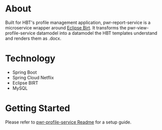 # About
Built for HBT's profile management application, pwr-report-service is a microservice wrapper around [Eclipse Birt](https://www.eclipse.org/birt/).
It transforms the pwr-view-profile-service datamodel into a datamodel the HBT templates understand and renders them as .docx.

# Technology
* Spring Boot 
* Spring Cloud Netflix
* Eclipse BIRT
* MySQL

# Getting Started
Please refer to [pwr-profile-service Readme](https://github.com/HBTGmbH/pwr-profile-service) for a setup guide. 
